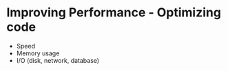 # Improving Performance - Optimizing code

* Speed
* Memory usage
* I/O (disk, network, database)



